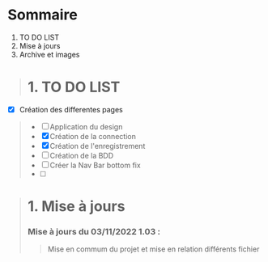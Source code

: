 # Sommaire

1. TO DO LIST
2. Mise à jours 
3. Archive et images

># 1. TO DO LIST
-[x] Création des differentes pages
> -[ ] Application du design
> -[x] Création de la connection
> -[x] Création de l'enregistrement
> -[ ] Création de la BDD
> -[ ] Créer la Nav Bar bottom fix
> -[ ] 

># 1. Mise à jours
> ### Mise à jours du 03/11/2022 1.03 : 
>> Mise en commum du projet et mise en relation différents fichier 
